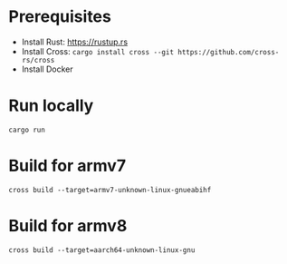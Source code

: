 # Prerequisites

 - Install Rust: https://rustup.rs
 - Install Cross: `cargo install cross --git https://github.com/cross-rs/cross`
 - Install Docker

# Run locally

`cargo run`

# Build for armv7

`cross build --target=armv7-unknown-linux-gnueabihf`

# Build for armv8

`cross build --target=aarch64-unknown-linux-gnu`
